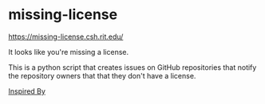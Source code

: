 missing-license
===============

https://missing-license.csh.rit.edu/

It looks like you're missing a license.

This is a python script that creates issues on
GitHub repositories that notify the repository
owners that that they don't have a license.

[Inspired By](https://github.com/jbrambleDC/Twitter-NLPMaps/issues/1)
